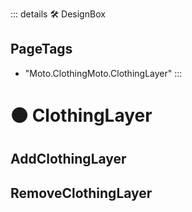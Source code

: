 ::: details 🛠 <dev>DesignBox</dev> 


<h2>PageTags</h2>

- "Moto.ClothingMoto.ClothingLayer"
:::

# 🟠 <moto>ClothingLayer</moto>


## AddClothingLayer

## RemoveClothingLayer

